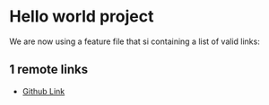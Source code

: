 # Hello world project

We are now using a feature file that si containing a list of valid links:

## 1 remote links

- [Github Link](https://github.com)

